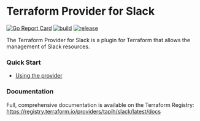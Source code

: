# Terraform Provider for Slack

[![Go Report Card](https://goreportcard.com/badge/github.com/tapihdev/terraform-provider-slack)](https://goreportcard.com/report/github.com/tapihdev/terraform-provider-slack) <a href="https://github.com/tapihdev/terraform-provider-slack/actions?query=workflow%3ABuild">![build](https://github.com/tapihdev/terraform-provider-slack/workflows/Build/badge.svg)</a> <a href="https://github.com/tapihdev/terraform-provider-slack/actions?query=workflow%3Arelease">![release](https://github.com/tapihdev/terraform-provider-slack/workflows/release/badge.svg)</a>

The Terraform Provider for Slack is a plugin for Terraform that allows the
management of Slack resources.

### Quick Start

- [Using the provider ](https://registry.terraform.io/providers/tapih/slack/latest/docs)

### Documentation

Full, comprehensive documentation is available on the Terraform Registry: https://registry.terraform.io/providers/tapih/slack/latest/docs